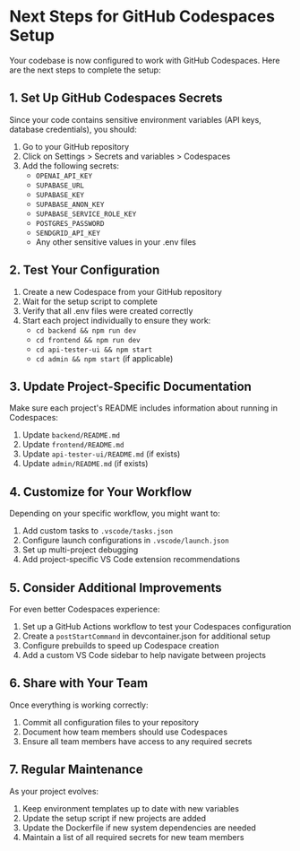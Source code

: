  # Next Steps for GitHub Codespaces Setup

Your codebase is now configured to work with GitHub Codespaces. Here are the next steps to complete the setup:

## 1. Set Up GitHub Codespaces Secrets

Since your code contains sensitive environment variables (API keys, database credentials), you should:

1. Go to your GitHub repository
2. Click on Settings > Secrets and variables > Codespaces
3. Add the following secrets:
   - `OPENAI_API_KEY`
   - `SUPABASE_URL`
   - `SUPABASE_KEY`
   - `SUPABASE_ANON_KEY`
   - `SUPABASE_SERVICE_ROLE_KEY`
   - `POSTGRES_PASSWORD`
   - `SENDGRID_API_KEY`
   - Any other sensitive values in your .env files

## 2. Test Your Configuration

1. Create a new Codespace from your GitHub repository
2. Wait for the setup script to complete
3. Verify that all .env files were created correctly
4. Start each project individually to ensure they work:
   - `cd backend && npm run dev`
   - `cd frontend && npm run dev`
   - `cd api-tester-ui && npm start`
   - `cd admin && npm start` (if applicable)

## 3. Update Project-Specific Documentation

Make sure each project's README includes information about running in Codespaces:

1. Update `backend/README.md`
2. Update `frontend/README.md`
3. Update `api-tester-ui/README.md` (if exists)
4. Update `admin/README.md` (if exists)

## 4. Customize for Your Workflow

Depending on your specific workflow, you might want to:

1. Add custom tasks to `.vscode/tasks.json`
2. Configure launch configurations in `.vscode/launch.json`
3. Set up multi-project debugging
4. Add project-specific VS Code extension recommendations

## 5. Consider Additional Improvements

For even better Codespaces experience:

1. Set up a GitHub Actions workflow to test your Codespaces configuration
2. Create a `postStartCommand` in devcontainer.json for additional setup
3. Configure prebuilds to speed up Codespace creation
4. Add a custom VS Code sidebar to help navigate between projects

## 6. Share with Your Team

Once everything is working correctly:

1. Commit all configuration files to your repository
2. Document how team members should use Codespaces
3. Ensure all team members have access to any required secrets

## 7. Regular Maintenance

As your project evolves:

1. Keep environment templates up to date with new variables
2. Update the setup script if new projects are added
3. Update the Dockerfile if new system dependencies are needed
4. Maintain a list of all required secrets for new team members